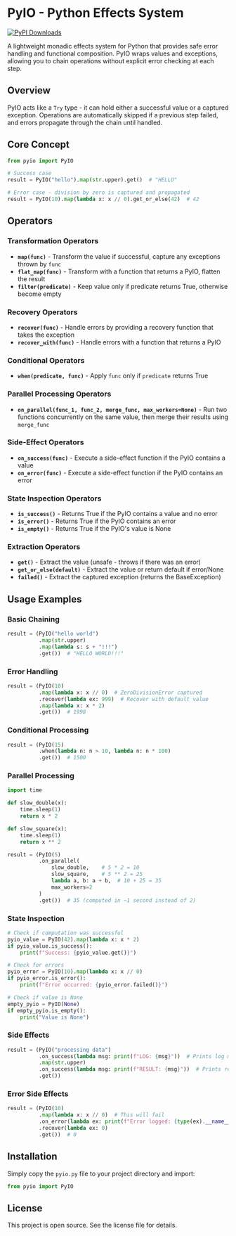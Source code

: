 # PyIO - Python Effects System

[![PyPI Downloads](https://static.pepy.tech/personalized-badge/pyio-effect?period=total&units=INTERNATIONAL_SYSTEM&left_color=BLACK&right_color=GREEN&left_text=downloads)](https://pepy.tech/projects/pyio-effect)

A lightweight monadic effects system for Python that provides safe error handling and functional composition. PyIO wraps values and exceptions, allowing you to chain operations without explicit error checking at each step.

## Overview

PyIO acts like a `Try` type - it can hold either a successful value or a captured exception. Operations are automatically skipped if a previous step failed, and errors propagate through the chain until handled.

## Core Concept

```python
from pyio import PyIO

# Success case
result = PyIO("hello").map(str.upper).get()  # "HELLO"

# Error case - division by zero is captured and propagated
result = PyIO(10).map(lambda x: x // 0).get_or_else(42)  # 42
```

## Operators

### Transformation Operators

- **`map(func)`** - Transform the value if successful, capture any exceptions thrown by `func`
- **`flat_map(func)`** - Transform with a function that returns a PyIO, flatten the result
- **`filter(predicate)`** - Keep value only if predicate returns True, otherwise become empty

### Recovery Operators

- **`recover(func)`** - Handle errors by providing a recovery function that takes the exception
- **`recover_with(func)`** - Handle errors with a function that returns a PyIO

### Conditional Operators

- **`when(predicate, func)`** - Apply `func` only if `predicate` returns True

### Parallel Processing Operators

- **`on_parallel(func_1, func_2, merge_func, max_workers=None)`** - Run two functions concurrently on the same value, then merge their results using `merge_func`

### Side-Effect Operators

- **`on_success(func)`** - Execute a side-effect function if the PyIO contains a value
- **`on_error(func)`** - Execute a side-effect function if the PyIO contains an error

### State Inspection Operators

- **`is_success()`** - Returns True if the PyIO contains a value and no error
- **`is_error()`** - Returns True if the PyIO contains an error
- **`is_empty()`** - Returns True if the PyIO's value is None

### Extraction Operators

- **`get()`** - Extract the value (unsafe - throws if there was an error)
- **`get_or_else(default)`** - Extract the value or return default if error/None
- **`failed()`** - Extract the captured exception (returns the BaseException)

## Usage Examples

### Basic Chaining
```python
result = (PyIO("hello world")
          .map(str.upper)
          .map(lambda s: s + "!!!")
          .get())  # "HELLO WORLD!!!"
```

### Error Handling
```python
result = (PyIO(10)
          .map(lambda x: x // 0)  # ZeroDivisionError captured
          .recover(lambda ex: 999)  # Recover with default value
          .map(lambda x: x * 2)
          .get())  # 1998
```

### Conditional Processing
```python
result = (PyIO(15)
          .when(lambda n: n > 10, lambda n: n * 100)
          .get())  # 1500
```

### Parallel Processing
```python
import time

def slow_double(x):
    time.sleep(1)
    return x * 2

def slow_square(x):
    time.sleep(1)
    return x ** 2

result = (PyIO(5)
          .on_parallel(
              slow_double,    # 5 * 2 = 10
              slow_square,    # 5 ** 2 = 25
              lambda a, b: a + b,  # 10 + 25 = 35
              max_workers=2
          )
          .get())  # 35 (computed in ~1 second instead of 2)
```

### State Inspection
```python
# Check if computation was successful
pyio_value = PyIO(42).map(lambda x: x * 2)
if pyio_value.is_success():
    print(f"Success: {pyio_value.get()}")

# Check for errors
pyio_error = PyIO(10).map(lambda x: x // 0)
if pyio_error.is_error():
    print(f"Error occurred: {pyio_error.failed()}")

# Check if value is None
empty_pyio = PyIO(None)
if empty_pyio.is_empty():
    print("Value is None")
```

### Side Effects
```python
result = (PyIO("processing data")
          .on_success(lambda msg: print(f"LOG: {msg}"))  # Prints log message
          .map(str.upper)
          .on_success(lambda msg: print(f"RESULT: {msg}"))  # Prints result
          .get())
```

### Error Side Effects
```python
result = (PyIO(10)
          .map(lambda x: x // 0)  # This will fail
          .on_error(lambda ex: print(f"Error logged: {type(ex).__name__}"))
          .recover(lambda ex: 0)
          .get())  # 0
```

## Installation

Simply copy the `pyio.py` file to your project directory and import:

```python
from pyio import PyIO
```

## License

This project is open source. See the license file for details.